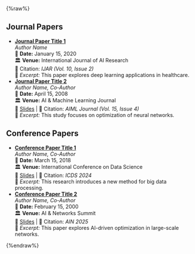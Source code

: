 {%raw%}
<h2>Journal Papers</h2>
<ul id="journal-publications">
  <li class="publication" data-category="journal">
    <strong><a href="http://academicpages.github.io/files/paper1.pdf">Journal Paper Title 1</a></strong><br>
    <em>Author Name</em><br>
    📅 <strong>Date:</strong> <span class="pub-date">January 15, 2020</span><br>
    🏛 <strong>Venue:</strong> International Journal of AI Research <br>
    📖 Citation: <em>IJAR (Vol. 10, Issue 2)</em><br>
    📝 <em>Excerpt:</em> This paper explores deep learning applications in healthcare. <!--more--> 
  </li>

  <li class="publication" data-category="journal">
    <strong><a href="http://academicpages.github.io/files/paper2.pdf">Journal Paper Title 2</a></strong><br>
    <em>Author Name, Co-Author</em><br>
    📅 <strong>Date:</strong> <span class="pub-date">April 15, 2008</span><br>
    🏛 <strong>Venue:</strong> AI & Machine Learning Journal <br>
    📄 <a href="http://academicpages.github.io/files/slides2.pdf">Slides</a> | 📖 Citation: <em>AIML Journal (Vol. 15, Issue 4)</em><br>
    📝 <em>Excerpt:</em> This study focuses on optimization of neural networks.<!--more--> 
  </li>
</ul>

<h2>Conference Papers</h2>
<ul id="conference-publications">
  <li class="publication" data-category="conference">
    <strong><a href="http://example.com/paper3.pdf">Conference Paper Title 1</a></strong><br>
    <em>Author Name, Co-Author</em><br>
    📅 <strong>Date:</strong> <span class="pub-date">March 15, 2018</span><br>
    🏛 <strong>Venue:</strong> International Conference on Data Science <br>
    📄 <a href="http://example.com/slides3.pdf">Slides</a> | 📖 Citation: <em>ICDS 2024</em><br>
    📝 <em>Excerpt:</em> This research introduces a new method for big data processing.<!--more--> 
  </li>

  <li class="publication" data-category="conference">
    <strong><a href="http://example.com/paper4.pdf">Conference Paper Title 2</a></strong><br>
    <em>Author Name, Co-Author</em><br>
    📅 <strong>Date:</strong> <span class="pub-date">February 15, 2000</span><br>
    🏛 <strong>Venue:</strong> AI & Networks Summit <br>
    📄 <a href="http://example.com/slides4.pdf">Slides</a> | 📖 Citation: <em>AIN 2025</em><br>
    📝 <em>Excerpt:</em> This paper explores AI-driven optimization in large-scale networks.<!--more--> 
  </li>
</ul>
{%endraw%}